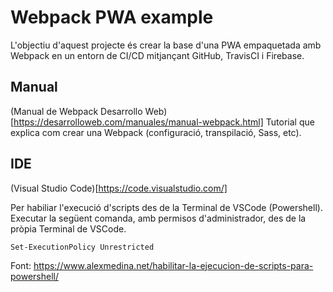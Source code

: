 # Webpack PWA example

L'objectiu d'aquest projecte és crear la base d'una PWA empaquetada amb Webpack en un entorn de CI/CD mitjançant GitHub, TravisCI i Firebase.

## Manual
(Manual de Webpack Desarrollo Web)[https://desarrolloweb.com/manuales/manual-webpack.html]
Tutorial que explica com crear una Webpack (configuració, transpilació, Sass, etc).

## IDE
(Visual Studio Code)[https://code.visualstudio.com/]

Per habiliar l'execució d'scripts des de la Terminal de VSCode (Powershell). Executar la següent comanda, amb permisos d'administrador, des de la pròpia Terminal de VSCode.
```
Set-ExecutionPolicy Unrestricted
```
Font: https://www.alexmedina.net/habilitar-la-ejecucion-de-scripts-para-powershell/


